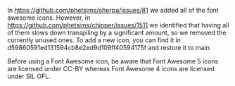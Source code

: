 In https://github.com/phetsims/sherpa/issues/81 we added all of the font awesome icons. However,
in https://github.com/phetsims/chipper/issues/1511
we identified that having all of them slows down transpiling by a significant amount, so we removed the currently unused
ones. To add a new icon, you can find it in d59860591ed131594cb8e2ed9d109ff40594175f and restore it to main.

Before using a Font Awesome icon, be aware that Font Awesome 5 icons are licensed under CC-BY whereas Font Awesome 4
icons are licensed under SIL OFL.